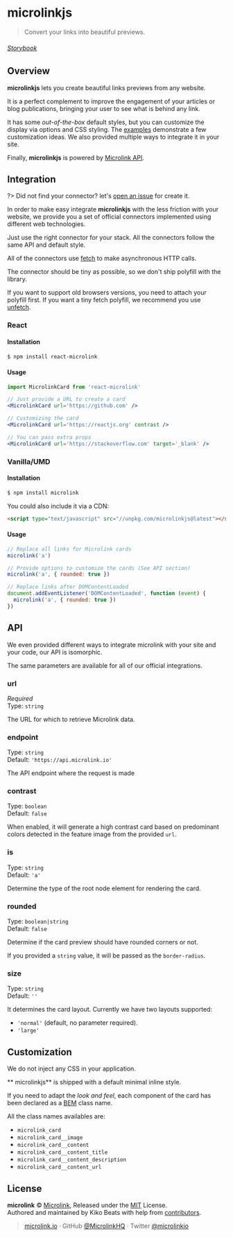 # microlinkjs

> Convert your links into beautiful previews.

###### [Storybook](https://microlink-storybook.netlify.com)

## Overview

**microlinkjs** lets you create beautiful links previews from any website.

It is a perfect complement to improve the engagement of your articles or blog publications, bringing your user to see what is behind any link.

It has some *out-of-the-box* default styles, but you can customize the display via options and CSS styling. The [examples](/examples) demonstrate a few customization ideas. We also provided multiple ways to integrate it in your site.

Finally, **microlinkjs** is powered by [Microlink API](https://docs.microlink.io).

## Integration

?> Did not find your connector? let's [open an issue](https://github.com/microlinkhq/microlinkjs/issues) for create it.

In order to make easy integrate **microlinkjs** with the less friction with your website, we provide you a set of official connectors implemented using different web technologies.

Just use the right connector for your stack. All the connectors follow the same API and default style.

All of the connectors use [fetch](https://developer.mozilla.org/es/docs/Web/API/Fetch_API) to make asynchronous HTTP calls.

The connector should be tiny as possible, so we don't ship polyfill with the library.

If you want to support old browsers versions, you need to attach your polyfill first. If you want a tiny fetch polyfill, we recommend you use [unfetch](https://github.com/developit/unfetch).

### React

#### Installation

```sh
$ npm install react-microlink
```

#### Usage

```jsx
import MicrolinkCard from 'react-microlink'

// Just provide a URL to create a card
<MicrolinkCard url='https://github.com' />

// Customizing the card
<MicrolinkCard url='https://reactjs.org' contrast />

// You can pass extra props
<MicrolinkCard url='https://stackoverflow.com' target='_blank' />
```

### Vanilla/UMD

#### Installation

```sh
$ npm install microlink
```

You could also include it via a CDN:

```html
<script type="text/javascript" src="//unpkg.com/microlinkjs@latest"></script>
```

#### Usage

```js
// Replace all links for Microlink cards
microlink('a')

// Provide options to customize the cards (See API section)
microlink('a', { rounded: true })

// Replace links after DOMContentLoaded
document.addEventListener('DOMContentLoaded', function (event) {
  microlink('a', { rounded: true })
})
```

## API

We even provided different ways to integrate microlink with your site and your code, our API is isomorphic.

The same parameters are available for all of our official integrations.

### url

*Required*<br>
Type: `string`

The URL for which to retrieve Microlink data.

### endpoint

Type: `string`<br>
Default: `'https://api.microlink.io'`

The API endpoint where the request is made

### contrast

Type: `boolean`<br>
Default: `false`

When enabled, it will generate a high contrast card based on predominant colors detected in the feature image from the provided `url`.

### is

Type: `string`<br>
Default: `'a'`

Determine the type of the root node element for rendering the card.

### rounded

Type: `boolean|string`<br>
Default: `false`

Determine if the card preview should have rounded corners or not.

If you provided a `string` value, it will be passed as the `border-radius`.

### size

Type: `string`<br>
Default: `''`

It determines the card layout. Currently we have two layouts supported:

- `'normal'` (default, no parameter required).
- `'large'`

## Customization

We do not inject any CSS in your application.

** microlinkjs** is shipped with a default minimal inline style.

If you need to adapt the *look and feel*, each component of the card has been declared as a [BEM](http://getbem.com/introduction) class name.

All the class names availables are:

- `microlink_card`
- `microlink_card__image`
- `microlink_card__content`
- `microlink_card__content_title`
- `microlink_card__content_description`
- `microlink_card__content_url`

## License

**microlink** © [Microlink](https://microlink.io), Released under the [MIT](https://github.com/microlinkhq/microlinkjs/blob/master/LICENSE.md) License.<br>
Authored and maintained by Kiko Beats with help from [contributors](https://github.com/microlinkhq/microlinkjs/contributors).

> [microlink.io](https://microlink.io) · GitHub [@MicrolinkHQ](https://github.com/microlinkhq) · Twitter [@microlinkio](https://twitter.com/microlinkio)
